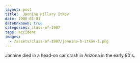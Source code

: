 ```yaml
---
layout: post
title:  Jannine Hillary Itkov
date: 1900-01-01
dateUnknown: true
categories: class-of-1987
tags: accident
images:
  - /assets/class-of-1987/jannine-h-itkov-1.png
---
```

Jannine died in a head-on car crash in Arizona in the early 90's.
